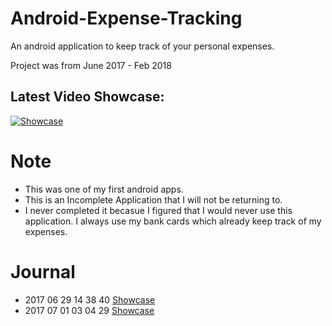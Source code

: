# Android-Expense-Tracking
An android application to keep track of your personal expenses. 

Project was from June 2017 - Feb 2018


## Latest Video Showcase: 
[![Showcase](https://img.youtube.com/vi/Xzy-Y9xVANM/0.jpg)](https://www.youtube.com/watch?time_continue=1&v=Xzy-Y9xVANM)

# Note
- This was one of my first android apps. 
- This is an Incomplete Application that I will not be returning to. 
- I never completed it becasue I figured that I would never use this application. I always use my bank cards which already keep track of my expenses. 

# Journal
- 2017 06 29 14 38 40 [Showcase](https://www.youtube.com/watch?v=4i4Y4IimLZU&feature=youtu.be)
- 2017 07 01 03 04 29 [Showcase](https://www.youtube.com/watch?v=Xzy-Y9xVANM&feature=youtu.be)
